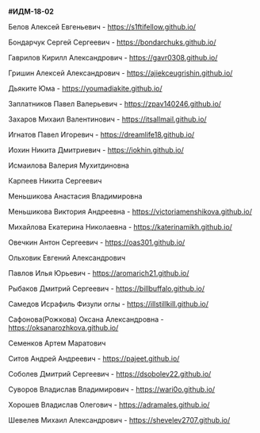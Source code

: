 **#ИДМ-18-02**

Белов	Алексей	Евгеньевич - https://s1ftifellow.github.io/

Бондарчук	Сергей	Сергеевич - https://bondarchuks.github.io/

Гаврилов	Кирилл	Александрович - https://gavr0308.github.io/

Гришин	Алексей	Александрович - https://ajiekceugrishin.github.io/

Дьяките	Юма	- https://youmadiakite.github.io/

Заплатников	Павел	Валерьевич - https://zpav140246.github.io/

Захаров	Михаил	Валентинович - https://itsallmail.github.io/

Игнатов	Павел	Игоревич - https://dreamlife18.github.io/

Иохин	Никита	Дмитриевич - https://iokhin.github.io/

Исмаилова	Валерия	Мухитдиновна

Карпеев	Никита	Сергеевич

Меньшикова	Анастасия	Владимировна

Меньшикова	Виктория	Андреевна - https://victoriamenshikova.github.io/

Михайлова	Екатерина	Николаевна - https://katerinamikh.github.io/

Овечкин	Антон	Сергеевич - https://oas301.github.io/

Ольховик	Евгений	Александрович

Павлов	Илья	Юрьевич - https://aromarich21.github.io/

Рыбаков	Дмитрий	Сергеевич - https://billbuffalo.github.io/

Самедов	Исрафиль	Физули оглы - https://illstillkill.github.io/

Сафонова(Рожкова)	Оксана	Александровна - https://oksanarozhkova.github.io/

Семенков	Артем	Маратович

Ситов	Андрей	Андреевич - https://pajeet.github.io/

Соболев	Дмитрий	Сергеевич - https://dsobolev22.github.io/

Суворов	Владислав	Владимирович - https://wari0o.github.io/

Хорошев	Владислав	Олегович - https://adramales.github.io/

Шевелев	Михаил	Александрович - https://shevelev2707.github.io/

